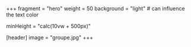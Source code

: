 +++
fragment = "hero"
weight = 50
background = "light" # can influence the text color

minHeight = "calc(10vw + 500px)"

[header]
  image = "groupe.jpg"
+++
